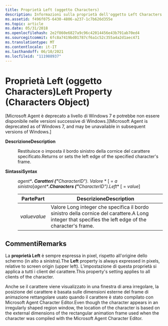 ```yaml
---
title: Proprietà Left (oggetto Characters)
description: Informazioni sulla proprietà dell'oggetto Left Characters. Microsoft Agent è deprecato a livello di Windows 7.
ms.assetid: f496f075-6430-4806-a237-1c7b626d355e
ms.topic: article
ms.date: 05/31/2018
ms.openlocfilehash: 2e2f860e6827a9c96c42014456e43b791ab70ed4
ms.sourcegitcommit: 6fc8a7419bd01787cf6a1c52c355a4a2d1aec471
ms.translationtype: MT
ms.contentlocale: it-IT
ms.lasthandoff: 06/10/2021
ms.locfileid: "111988937"
---
```

# <a name="left-property-characters-object"></a><span data-ttu-id="0a531-104">Proprietà Left (oggetto Characters)</span><span class="sxs-lookup"><span data-stu-id="0a531-104">Left Property (Characters Object)</span></span>

<span data-ttu-id="0a531-105">\[Microsoft Agent è deprecato a livello di Windows 7 e potrebbe non essere disponibile nelle versioni successive di Windows.\]</span><span class="sxs-lookup"><span data-stu-id="0a531-105">\[Microsoft Agent is deprecated as of Windows 7, and may be unavailable in subsequent versions of Windows.\]</span></span>

<dl> <dt>

<span data-ttu-id="0a531-106"><span id="Description"></span><span id="description"></span><span id="DESCRIPTION"></span>**Descrizione**</span><span class="sxs-lookup"><span data-stu-id="0a531-106"><span id="Description"></span><span id="description"></span><span id="DESCRIPTION"></span>**Description**</span></span>
</dt> <dd>

<span data-ttu-id="0a531-107">Restituisce o imposta il bordo sinistro della cornice del carattere specificato.</span><span class="sxs-lookup"><span data-stu-id="0a531-107">Returns or sets the left edge of the specified character's frame.</span></span>

</dd> <dt>

<span data-ttu-id="0a531-108"><span id="Syntax"></span><span id="syntax"></span><span id="SYNTAX"></span>**Sintassi**</span><span class="sxs-lookup"><span data-stu-id="0a531-108"><span id="Syntax"></span><span id="syntax"></span><span id="SYNTAX"></span>**Syntax**</span></span>
</dt> <dd>

<span data-ttu-id="0a531-109">*agent\***. Caratteri ("**_CharacterID_*_"). Valore_ \*  \[  =  *a sinistra*\]</span><span class="sxs-lookup"><span data-stu-id="0a531-109">*agent\***.Characters ("**_CharacterID_*_").Left_\* \[ = *value*\]</span></span>



| <span data-ttu-id="0a531-110">Parte</span><span class="sxs-lookup"><span data-stu-id="0a531-110">Part</span></span>    | <span data-ttu-id="0a531-111">Descrizione</span><span class="sxs-lookup"><span data-stu-id="0a531-111">Description</span></span>                                                           |
|---------|-----------------------------------------------------------------------|
| <span data-ttu-id="0a531-112">*value*</span><span class="sxs-lookup"><span data-stu-id="0a531-112">*value*</span></span> | <span data-ttu-id="0a531-113">Valore Long integer che specifica il bordo sinistro della cornice del carattere.</span><span class="sxs-lookup"><span data-stu-id="0a531-113">A Long integer that specifies the left edge of the character's frame.</span></span> |



 

</dd> </dl>

## <a name="remarks"></a><span data-ttu-id="0a531-114">Commenti</span><span class="sxs-lookup"><span data-stu-id="0a531-114">Remarks</span></span>

<span data-ttu-id="0a531-115">La **proprietà Left** è sempre espressa in pixel, rispetto all'origine dello schermo (in alto a sinistra).</span><span class="sxs-lookup"><span data-stu-id="0a531-115">The **Left** property is always expressed in pixels, relative to screen origin (upper left).</span></span> <span data-ttu-id="0a531-116">L'impostazione di questa proprietà si applica a tutti i client del carattere.</span><span class="sxs-lookup"><span data-stu-id="0a531-116">This property's setting applies to all clients of the character.</span></span>

<span data-ttu-id="0a531-117">Anche se il carattere viene visualizzato in una finestra di area irregolare, la posizione del carattere è basata sulle dimensioni esterne del frame di animazione rettangolare usato quando il carattere è stato compilato con Microsoft Agent Character Editor.</span><span class="sxs-lookup"><span data-stu-id="0a531-117">Even though the character appears in an irregularly shaped region window, the location of the character is based on the external dimensions of the rectangular animation frame used when the character was compiled with the Microsoft Agent Character Editor.</span></span>

 

 




